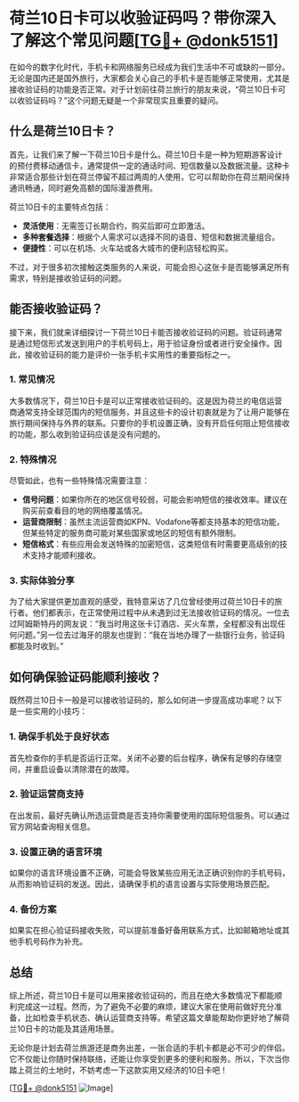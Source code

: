 # 荷兰10日卡可以收验证码吗？带你深入了解这个常见问题[[TG💪+ @donk5151](https://t.me/s/donk5151)]

在如今的数字化时代，手机卡和网络服务已经成为我们生活中不可或缺的一部分。无论是国内还是国外旅行，大家都会关心自己的手机卡是否能够正常使用，尤其是接收验证码的功能是否正常。对于计划前往荷兰旅行的朋友来说，“荷兰10日卡可以收验证码吗？”这个问题无疑是一个非常现实且重要的疑问。

## 什么是荷兰10日卡？

首先，让我们来了解一下荷兰10日卡是什么。荷兰10日卡是一种为短期游客设计的预付费移动通信卡，通常提供一定的通话时间、短信数量以及数据流量。这种卡非常适合那些计划在荷兰停留不超过两周的人使用，它可以帮助你在荷兰期间保持通讯畅通，同时避免高额的国际漫游费用。

荷兰10日卡的主要特点包括：

- **灵活使用**：无需签订长期合约，购买后即可立即激活。
- **多种套餐选择**：根据个人需求可以选择不同的语音、短信和数据流量组合。
- **便捷性**：可以在机场、火车站或各大城市的便利店轻松购买。

不过，对于很多初次接触这类服务的人来说，可能会担心这张卡是否能够满足所有需求，特别是接收验证码的问题。

## 能否接收验证码？

接下来，我们就来详细探讨一下荷兰10日卡能否接收验证码的问题。验证码通常是通过短信形式发送到用户的手机号码上，用于验证身份或者进行安全操作。因此，接收验证码的能力是评价一张手机卡实用性的重要指标之一。

### 1. 常见情况

大多数情况下，荷兰10日卡是可以正常接收验证码的。这是因为荷兰的电信运营商通常支持全球范围内的短信服务，并且这些卡的设计初衷就是为了让用户能够在旅行期间保持与外界的联系。只要你的手机设置正确，没有开启任何阻止短信接收的功能，那么收到验证码应该是没有问题的。

### 2. 特殊情况

尽管如此，也有一些特殊情况需要注意：

- **信号问题**：如果你所在的地区信号较弱，可能会影响短信的接收效率。建议在购买前查看目的地的网络覆盖情况。
- **运营商限制**：虽然主流运营商如KPN、Vodafone等都支持基本的短信功能，但某些特定的服务商可能对某些国家或地区的短信有额外限制。
- **短信格式**：有些应用会发送特殊的加密短信，这类短信有时需要更高级别的技术支持才能顺利接收。

### 3. 实际体验分享

为了给大家提供更加直观的感受，我特意采访了几位曾经使用过荷兰10日卡的旅行者。他们都表示，在正常使用过程中从未遇到过无法接收验证码的情况。一位去过阿姆斯特丹的网友说：“我当时用这张卡订酒店、买火车票，全程都没有出现任何问题。”另一位去过海牙的朋友也提到：“我在当地办理了一些银行业务，验证码都能及时收到。”

## 如何确保验证码能顺利接收？

既然荷兰10日卡一般是可以接收验证码的，那么如何进一步提高成功率呢？以下是一些实用的小技巧：

### 1. 确保手机处于良好状态

首先检查你的手机是否运行正常。关闭不必要的后台程序，确保有足够的存储空间，并重启设备以清除潜在的故障。

### 2. 验证运营商支持

在出发前，最好先确认所选运营商是否支持你需要使用的国际短信服务。可以通过官方网站查询相关信息。

### 3. 设置正确的语言环境

如果你的语言环境设置不正确，可能会导致某些应用无法正确识别你的手机号码，从而影响验证码的发送。因此，请确保手机的语言设置与实际使用场景匹配。

### 4. 备份方案

如果实在担心验证码接收失败，可以提前准备好备用联系方式，比如邮箱地址或其他手机号码作为补充。

## 总结

综上所述，荷兰10日卡是可以用来接收验证码的，而且在绝大多数情况下都能顺利完成这一过程。然而，为了避免不必要的麻烦，建议大家在使用前做好充分准备，比如检查手机状态、确认运营商支持等。希望这篇文章能帮助你更好地了解荷兰10日卡的功能及其适用场景。

无论你是计划去荷兰旅游还是商务出差，一张合适的手机卡都是必不可少的伴侣。它不仅能让你随时保持联络，还能让你享受到更多的便利和服务。所以，下次当你踏上荷兰的土地时，不妨考虑一下这款实用又经济的10日卡吧！

[[TG💪+ @donk5151](https://t.me/s/donk5151) ![Image](https://i.postimg.cc/rwNCRYN7/Snipaste-2025-04-30-17-27-05.png)]